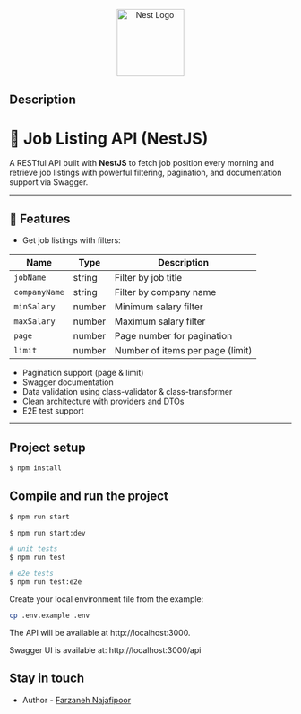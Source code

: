 <p align="center">
  <a href="http://nestjs.com/" target="blank"><img src="https://nestjs.com/img/logo-small.svg" width="120" alt="Nest Logo" /></a>
</p>

[circleci-image]: https://img.shields.io/circleci/build/github/nestjs/nest/master?token=abc123def456
[circleci-url]: https://circleci.com/gh/nestjs/nest

## Description

# 🧰 Job Listing API (NestJS)

A RESTful API built with **NestJS** to fetch job position every morning and retrieve job listings with powerful filtering, pagination, and documentation support via Swagger.

---

## 🚀 Features

- Get job listings with filters:

| Name          | Type   | Description                      |
| ------------- | ------ | -------------------------------- |
| `jobName`     | string | Filter by job title              |
| `companyName` | string | Filter by company name           |
| `minSalary`   | number | Minimum salary filter            |
| `maxSalary`   | number | Maximum salary filter            |
| `page`        | number | Page number for pagination       |
| `limit`       | number | Number of items per page (limit) |


- Pagination support (page & limit)
- Swagger documentation
- Data validation using class-validator & class-transformer
- Clean architecture with providers and DTOs
- E2E test support

---

## Project setup

```bash
$ npm install
```

## Compile and run the project

```bash
$ npm run start

$ npm run start:dev

# unit tests
$ npm run test

# e2e tests
$ npm run test:e2e

```
Create your local environment file from the example:

```bash
cp .env.example .env

```

The API will be available at http://localhost:3000.

Swagger UI is available at: http://localhost:3000/api

## Stay in touch

- Author - [Farzaneh Najafipoor](fn.najafipoor@gmail.com)
